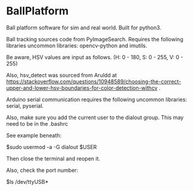 # BallPlatform
Ball platform software for sim and real world. Built for python3.

Ball tracking sources code from PyImageSearch. 
Requires the following libraries uncommon libraries: opencv-python and imutils.

Be aware, HSV values are input as follows.
(H: 0 - 180, S: 0 - 255, V: 0 - 255)

Also, hsv_detect was sourced from Aruldd at https://stackoverflow.com/questions/10948589/choosing-the-correct-upper-and-lower-hsv-boundaries-for-color-detection-withcv .

Arduino serial communication requires the following uncommon libraries: serial, pyserial.

Also, make sure you add the current user to the dialout group. This may need to be in the .bashrc 

See example beneath:

$sudo usermod -a -G dialout $USER

Then close the terminal and reopen it. 

Also, check the port number:

$ls /dev/ttyUSB*


